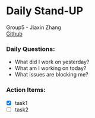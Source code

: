 # Daily Stand-UP
Group5 - Jiaxin Zhang\
[Github](https://github.com/cse110-sp21-group5/cse110-sp21-group5)

### Daily Questions:
- What did I work on yesterday?
- What am I working on today?
- What issues are blocking me?

### Action Items:
- [x] task1
- [ ] task2